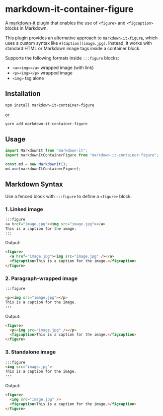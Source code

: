 # markdown-it-container-figure

A [markdown-it](https://github.com/markdown-it/markdown-it) plugin that enables the use of `<figure>` and `<figcaption>` blocks in Markdown.

This plugin provides an alternative approach to [`markdown-it-figure`](https://www.npmjs.com/package/markdown-it-figure), which uses a custom syntax like `#[Caption](image.jpg)`. Instead, it works with standard HTML or Markdown image tags inside a container block.

Supports the following formats inside `:::figure` blocks:

- `<a><img></a>` wrapped image (with link)
- `<p><img></p>` wrapped image
- `<img>` tag alone

## Installation

```bash
npm install markdown-it-container-figure
```

or

```bash
yarn add markdown-it-container-figure
```

## Usage

```js
import MarkdownIt from "markdown-it";
import markdownItContainerFigure from "markdown-it-container-figure";

const md = new MarkdownIt();
md.use(markdownItContainerFigure);
```

## Markdown Syntax

Use a fenced block with `:::figure` to define a `<figure>` block.

### 1. Linked image

```markdown
:::figure
<a href="image.jpg"><img src="image.jpg"></a>
This is a caption for the image.
:::
```

Output:

```html
<figure>
  <a href="image.jpg"><img src="image.jpg" /></a>
  <figcaption>This is a caption for the image.</figcaption>
</figure>
```

### 2. Paragraph-wrapped image

```markdown
:::figure

<p><img src="image.jpg"></p>
This is a caption for the image.
:::
```

Output:

```html
<figure>
  <p><img src="image.jpg" /></p>
  <figcaption>This is a caption for the image.</figcaption>
</figure>
```

### 3. Standalone image

```markdown
:::figure
<img src="image.jpg">
This is a caption for the image.
:::
```

Output:

```html
<figure>
  <img src="image.jpg" />
  <figcaption>This is a caption for the image.</figcaption>
</figure>
```
